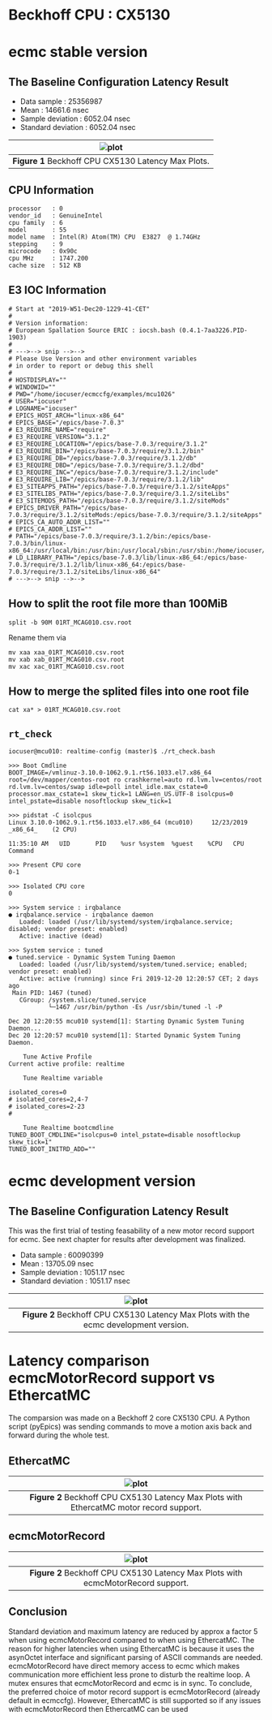 Beckhoff CPU : CX5130
===

# ecmc stable version

## The Baseline Configuration Latency Result

 
* Data sample : 25356987
* Mean : 14661.6 nsec
* Sample deviation : 6052.04 nsec
* Standard deviation : 6052.04 nsec



|![plot](01RT_MCAG010.csv.root_threadlatency.png)|
| :---: |
|**Figure 1** Beckhoff CPU CX5130 Latency Max Plots. |


## CPU Information
```
processor	: 0
vendor_id	: GenuineIntel
cpu family	: 6
model		: 55
model name	: Intel(R) Atom(TM) CPU  E3827  @ 1.74GHz
stepping	: 9
microcode	: 0x90c
cpu MHz		: 1747.200
cache size	: 512 KB

```

## E3 IOC Information

```
# Start at "2019-W51-Dec20-1229-41-CET"
#
# Version information:
# European Spallation Source ERIC : iocsh.bash (0.4.1-7aa3226.PID-1903)
#
# --->--> snip -->--> 
# Please Use Version and other environment variables
# in order to report or debug this shell
#
# HOSTDISPLAY=""
# WINDOWID=""
# PWD="/home/iocuser/ecmccfg/examples/mcu1026"
# USER="iocuser"
# LOGNAME="iocuser"
# EPICS_HOST_ARCH="linux-x86_64"
# EPICS_BASE="/epics/base-7.0.3"
# E3_REQUIRE_NAME="require"
# E3_REQUIRE_VERSION="3.1.2"
# E3_REQUIRE_LOCATION="/epics/base-7.0.3/require/3.1.2"
# E3_REQUIRE_BIN="/epics/base-7.0.3/require/3.1.2/bin"
# E3_REQUIRE_DB="/epics/base-7.0.3/require/3.1.2/db"
# E3_REQUIRE_DBD="/epics/base-7.0.3/require/3.1.2/dbd"
# E3_REQUIRE_INC="/epics/base-7.0.3/require/3.1.2/include"
# E3_REQUIRE_LIB="/epics/base-7.0.3/require/3.1.2/lib"
# E3_SITEAPPS_PATH="/epics/base-7.0.3/require/3.1.2/siteApps"
# E3_SITELIBS_PATH="/epics/base-7.0.3/require/3.1.2/siteLibs"
# E3_SITEMODS_PATH="/epics/base-7.0.3/require/3.1.2/siteMods"
# EPICS_DRIVER_PATH="/epics/base-7.0.3/require/3.1.2/siteMods:/epics/base-7.0.3/require/3.1.2/siteApps"
# EPICS_CA_AUTO_ADDR_LIST=""
# EPICS_CA_ADDR_LIST=""
# PATH="/epics/base-7.0.3/require/3.1.2/bin:/epics/base-7.0.3/bin/linux-x86_64:/usr/local/bin:/usr/bin:/usr/local/sbin:/usr/sbin:/home/iocuser/.local/bin:/home/iocuser/bin"
# LD_LIBRARY_PATH="/epics/base-7.0.3/lib/linux-x86_64:/epics/base-7.0.3/require/3.1.2/lib/linux-x86_64:/epics/base-7.0.3/require/3.1.2/siteLibs/linux-x86_64"
# --->--> snip -->--> 
```



## How to split the root file more than 100MiB
```
split -b 90M 01RT_MCAG010.csv.root
```
Rename them via
```
mv xaa xaa_01RT_MCAG010.csv.root
mv xab xab_01RT_MCAG010.csv.root
mv xac xac_01RT_MCAG010.csv.root
```

## How to merge the splited files into one root file

```
cat xa* > 01RT_MCAG010.csv.root
```

## `rt_check`

```
iocuser@mcu010: realtime-config (master)$ ./rt_check.bash 

>>> Boot Cmdline 
BOOT_IMAGE=/vmlinuz-3.10.0-1062.9.1.rt56.1033.el7.x86_64 root=/dev/mapper/centos-root ro crashkernel=auto rd.lvm.lv=centos/root rd.lvm.lv=centos/swap idle=poll intel_idle.max_cstate=0 processor.max_cstate=1 skew_tick=1 LANG=en_US.UTF-8 isolcpus=0 intel_pstate=disable nosoftlockup skew_tick=1

>>> pidstat -C isolcpus
Linux 3.10.0-1062.9.1.rt56.1033.el7.x86_64 (mcu010) 	12/23/2019 	_x86_64_	(2 CPU)

11:35:10 AM   UID       PID    %usr %system  %guest    %CPU   CPU  Command

>>> Present CPU core 
0-1

>>> Isolated CPU core 
0

>>> System service : irqbalance
● irqbalance.service - irqbalance daemon
   Loaded: loaded (/usr/lib/systemd/system/irqbalance.service; disabled; vendor preset: enabled)
   Active: inactive (dead)

>>> System service : tuned
● tuned.service - Dynamic System Tuning Daemon
   Loaded: loaded (/usr/lib/systemd/system/tuned.service; enabled; vendor preset: enabled)
   Active: active (running) since Fri 2019-12-20 12:20:57 CET; 2 days ago
 Main PID: 1467 (tuned)
   CGroup: /system.slice/tuned.service
           └─1467 /usr/bin/python -Es /usr/sbin/tuned -l -P

Dec 20 12:20:55 mcu010 systemd[1]: Starting Dynamic System Tuning Daemon...
Dec 20 12:20:57 mcu010 systemd[1]: Started Dynamic System Tuning Daemon.

    Tune Active Profile 
Current active profile: realtime

    Tune Realtime variable 

isolated_cores=0
# isolated_cores=2,4-7
# isolated_cores=2-23
#

    Tune Realtime bootcmdline
TUNED_BOOT_CMDLINE="isolcpus=0 intel_pstate=disable nosoftlockup skew_tick=1"
TUNED_BOOT_INITRD_ADD=""

```


# ecmc development version

## The Baseline Configuration Latency Result
This was the first trial of testing feasability of a new motor record support for ecmc. See next chapter for results after 
development was finalized.

* Data sample : 60090399
* Mean : 13705.09 nsec
* Sample deviation : 1051.17 nsec
* Standard deviation : 1051.17 nsec


|![plot](01RT_MCAG010_dev.csv.root_threadlatency.png)|
| :---: |
|**Figure 2** Beckhoff CPU CX5130 Latency Max Plots with the ecmc development version. |


# Latency comparison ecmcMotorRecord support vs EthercatMC

The comparsion was made on a Beckhoff 2 core CX5130 CPU.
A Python script (pyEpics) was sending commands to move a motion axis back and forward during the whole test.

## EthercatMC

|![plot](ethercatMC_ecmc_threadlatency.png)|
| :---: |
|**Figure 2** Beckhoff CPU CX5130 Latency Max Plots with EthercatMC motor record support. |

## ecmcMotorRecord

|![plot](ecmcMotorRecord_ecmc_threadlatency.png)|
| :---: |
|**Figure 2** Beckhoff CPU CX5130 Latency Max Plots with ecmcMotorRecord support. |

## Conclusion

Standard deviation and maximum latency are reduced by approx a factor 5 when using ecmcMotorRecord compared to when using EthercatMC. 
The reason for higher latencies when using EthercatMC is because it uses the asynOctet interface and significant parsing of ASCII commands are needed. ecmcMotorRecord have direct memory access to ecmc which makes communication more effichient less prone to disturb the realtime loop. A mutex ensures that ecmcMotorRecord and ecmc is in sync.
To conclude, the preferred choice of motor record support is ecmcMotorRecord (already default in ecmccfg). However, EthercatMC is still supported so if any issues with ecmcMotorRecord then EthercatMC can be used
